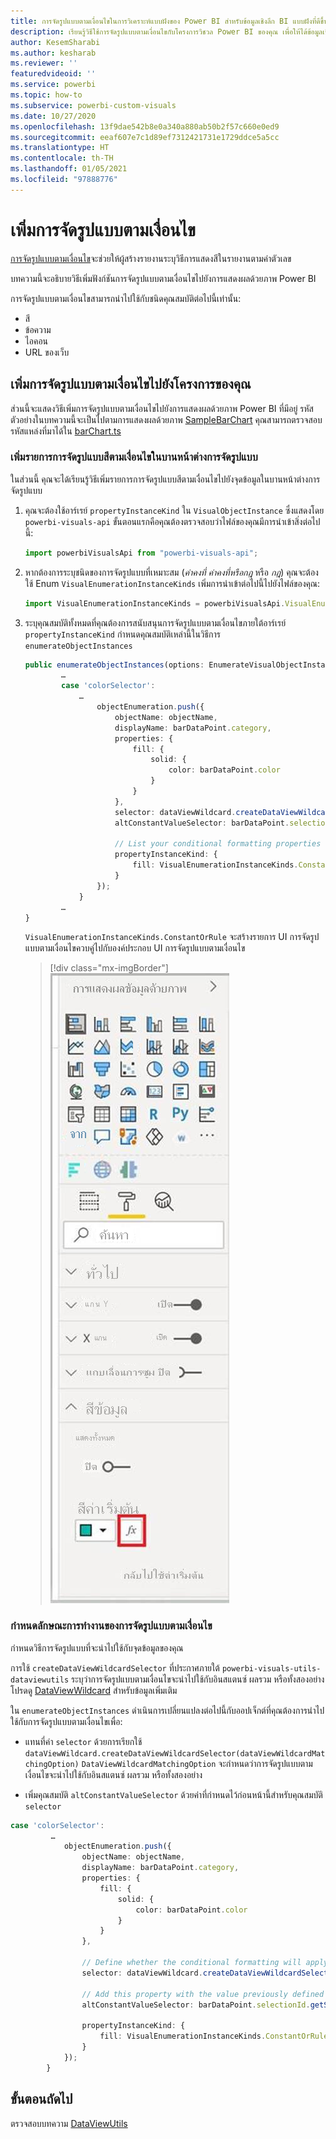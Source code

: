 ```yaml
---
title: การจัดรูปแบบตามเงื่อนไขในการวิเคราะห์แบบฝังของ Power BI สำหรับข้อมูลเชิงลึก BI แบบฝังที่ดีขึ้น
description: เรียนรู้วิธีใช้การจัดรูปแบบตามเงื่อนไขกับโครงการวิชวล Power BI ของคุณ เพื่อให้ได้ข้อมูลเชิงลึก BI แบบฝังที่ดีขึ้นโดยใช้การวิเคราะห์แบบฝังตัวของ Power BI
author: KesemSharabi
ms.author: kesharab
ms.reviewer: ''
featuredvideoid: ''
ms.service: powerbi
ms.topic: how-to
ms.subservice: powerbi-custom-visuals
ms.date: 10/27/2020
ms.openlocfilehash: 13f9dae542b8e0a340a880ab50b2f57c660e0ed9
ms.sourcegitcommit: eeaf607e7c1d89ef7312421731e1729ddce5a5cc
ms.translationtype: HT
ms.contentlocale: th-TH
ms.lasthandoff: 01/05/2021
ms.locfileid: "97888776"
---
```

# <a name="add-conditional-formatting"></a>เพิ่มการจัดรูปแบบตามเงื่อนไข

[การจัดรูปแบบตามเงื่อนไข](../../visuals/service-tips-and-tricks-for-color-formatting.md#conditional-formatting-for-visualizations)จะช่วยให้ผู้สร้างรายงานระบุวิธีการแสดงสีในรายงานตามค่าตัวเลข

บทความนี้จะอธิบายวิธีเพิ่มฟังก์ชันการจัดรูปแบบตามเงื่อนไขไปยังการแสดงผลด้วยภาพ Power BI

การจัดรูปแบบตามเงื่อนไขสามารถนำไปใช้กับชนิดคุณสมบัติต่อไปนี้เท่านั้น:
* สี
* ข้อความ
* ไอคอน
* URL ของเว็บ

## <a name="add-conditional-formatting-to-your-project"></a>เพิ่มการจัดรูปแบบตามเงื่อนไขไปยังโครงการของคุณ

ส่วนนี้จะแสดงวิธีเพิ่มการจัดรูปแบบตามเงื่อนไขไปยังการแสดงผลด้วยภาพ Power BI ที่มีอยู่ รหัสตัวอย่างในบทความนี้จะเป็นไปตามการแสดงผลด้วยภาพ [SampleBarChart](https://github.com/microsoft/PowerBI-visuals-sampleBarChart) คุณสามารถตรวจสอบรหัสแหล่งที่มาได้ใน [barChart.ts](https://github.com/microsoft/PowerBI-visuals-sampleBarChart/blob/master/src/barChart.ts)

### <a name="add-a-conditional-color-formatting-entry-in-the-format-pane"></a>เพิ่มรายการการจัดรูปแบบสีตามเงื่อนไขในบานหน้าต่างการจัดรูปแบบ

ในส่วนนี้ คุณจะได้เรียนรู้วิธีเพิ่มรายการการจัดรูปแบบสีตามเงื่อนไขไปยังจุดข้อมูลในบานหน้าต่างการจัดรูปแบบ

1. คุณจะต้องใช้อาร์เรย์ `propertyInstanceKind` ใน `VisualObjectInstance` ซึ่งแสดงโดย `powerbi-visuals-api` ขั้นตอนแรกคือคุณต้องตรวจสอบว่าไฟล์ของคุณมีการนำเข้าสิ่งต่อไปนี้:

    ```typescript
    import powerbiVisualsApi from "powerbi-visuals-api";
    ```

2. หากต้องการระบุชนิดของการจัดรูปแบบที่เหมาะสม (*ค่าคงที่* *ค่าคงที่หรือกฎ* หรือ *กฎ*) คุณจะต้องใช้ Enum `VisualEnumerationInstanceKinds` เพิ่มการนำเข้าต่อไปนี้ไปยังไฟล์ของคุณ:

    ```typescript
    import VisualEnumerationInstanceKinds = powerbiVisualsApi.VisualEnumerationInstanceKinds;
    ```

3. ระบุคุณสมบัติทั้งหมดที่คุณต้องการสนับสนุนการจัดรูปแบบตามเงื่อนไขภายใต้อาร์เรย์ `propertyInstanceKind` กำหนดคุณสมบัติเหล่านี้ในวิธีการ `enumerateObjectInstances`

    ```typescript
    public enumerateObjectInstances(options: EnumerateVisualObjectInstancesOptions): VisualObjectInstanceEnumeration {
            …
            case 'colorSelector':
                …
                    objectEnumeration.push({
                        objectName: objectName,
                        displayName: barDataPoint.category,
                        properties: {
                            fill: {
                                solid: {
                                    color: barDataPoint.color
                                }
                            }
                        },
                        selector: dataViewWildcard.createDataViewWildcardSelector(dataViewWildcard.DataViewWildcardMatchingOption.InstancesAndTotals),
                        altConstantValueSelector: barDataPoint.selectionId.getSelector(),

                        // List your conditional formatting properties
                        propertyInstanceKind: {
                            fill: VisualEnumerationInstanceKinds.ConstantOrRule
                        }
                    });
                }
            …
    }

    ```

    `VisualEnumerationInstanceKinds.ConstantOrRule` จะสร้างรายการ UI การจัดรูปแบบตามเงื่อนไขควบคู่ไปกับองค์ประกอบ UI การจัดรูปแบบตามเงื่อนไข

    >[!div class="mx-imgBorder"]
    >![สกรีนช็อตของปุ่มการจัดรูปแบบตามเงื่อนไขตามที่ปรากฏใน Power BI ซึ่งอยู่ถัดจากปุ่มสีปกติ](media/conditional-formatting/conditional-formatting-ui.png)

### <a name="define-how-conditional-formatting-behaves"></a>กำหนดลักษณะการทำงานของการจัดรูปแบบตามเงื่อนไข

กำหนดวิธีการจัดรูปแบบที่จะนำไปใช้กับจุดข้อมูลของคุณ

การใช้ `createDataViewWildcardSelector` ที่ประกาศภายใต้ `powerbi-visuals-utils-dataviewutils` ระบุว่าการจัดรูปแบบตามเงื่อนไขจะนำไปใช้กับอินสแตนซ์ ผลรวม หรือทั้งสองอย่าง โปรดดู [DataViewWildcard](utils-dataview.md#) สำหรับข้อมูลเพิ่มเติม

ใน `enumerateObjectInstances` ดำเนินการเปลี่ยนแปลงต่อไปนี้กับออปเจ็กต์ที่คุณต้องการนำไปใช้กับการจัดรูปแบบตามเงื่อนไขเพื่อ:

 * แทนที่ค่า `selector` ด้วยการเรียกใช้ `dataViewWildcard.createDataViewWildcardSelector(dataViewWildcardMatchingOption)` `DataViewWildcardMatchingOption` จะกำหนดว่าการจัดรูปแบบตามเงื่อนไขจะนำไปใช้กับอินสแตนซ์ ผลรวม หรือทั้งสองอย่าง

* เพิ่มคุณสมบัติ `altConstantValueSelector` ด้วยค่าที่กำหนดไว้ก่อนหน้านี้สำหรับคุณสมบัติ `selector`

```typescript
case 'colorSelector':
         …
            objectEnumeration.push({
                objectName: objectName,
                displayName: barDataPoint.category,
                properties: {
                    fill: {
                        solid: {
                            color: barDataPoint.color
                        }
                    }
                },

                // Define whether the conditional formatting will apply to instances, totals, or both
                selector: dataViewWildcard.createDataViewWildcardSelector(dataViewWildcard.DataViewWildcardMatchingOption.InstancesAndTotals),

                // Add this property with the value previously defined for the selector property
                altConstantValueSelector: barDataPoint.selectionId.getSelector(),

                propertyInstanceKind: { 
                    fill: VisualEnumerationInstanceKinds.ConstantOrRule
                }
            });
        }

```

## <a name="next-steps"></a>ขั้นตอนถัดไป

ตรวจสอบบทความ [DataViewUtils](utils-dataview.md)
